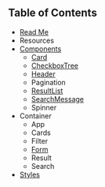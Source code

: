 ## Table of Contents

* [Read Me](/README.md)
* Resources
* [Components](/docs/components/README.md)
  * [Card](/docs/components/card.md)
  * [CheckboxTree](/docs/components/CheckboxTree.md)
  * [Header](/docs/components/Header.md)
  * Pagination
  * [ResultList](/docs/components/ResultList.md)
  * [SearchMessage](/docs/components/SearchMessage.md)
  * Spinner
* Container
  * App
  * Cards
  * Filter
  * [Form](/docs/containers/Form.md)
  * Result
  * Search
* [Styles](/docs/Styles.md)
